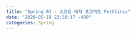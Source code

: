 ```yaml
---
title: "Spring 01 - 스프링 예제 프로젝트 PetClinic"
date: "2020-05-19 22:38:17 -400"
categories: Spring
---
```


